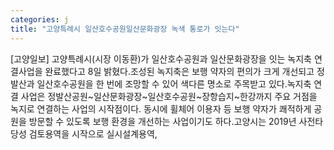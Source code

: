 ```yaml
---
categories: j
title: "고양특례시 일산호수공원일산문화광장 녹색 통로가 잇는다"
---
```

[고양일보] 고양특례시(시장 이동환)가 일산호수공원과 일산문화광장을 잇는 녹지축 연결사업을 완료했다고 8일 밝혔다.조성된 녹지축은 보행 약자의 편의가 크게 개선되고 정발산과 일산호수공원을 한 번에 조망할 수 있어 색다른 명소로 주목받고 있다.녹지축 연결 사업은 정발산공원~일산문화광장~일산호수공원~장항습지~한강까지 주요 거점을 녹지로 연결하는 사업의 시작점이다. 동시에 휠체어 이용자 등 보행 약자가 쾌적하게 공원을 방문할 수 있도록 보행 환경을 개선하는 사업이기도 하다.고양시는 2019년 사전타당성 검토용역을 시작으로 실시설계용역,